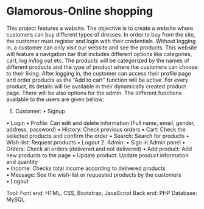 # Glamorous-Online shopping

This project features a website. The objective is to create a website where customers can buy different types of dresses. In order to buy from the site, the customer must register and login with their credentials. Without logging in, a customer can only visit our website and see the products. This website will feature a navigation bar that includes different options like categories, cart, log in/log out etc. The products will be categorized by the names of different products and the type of product where the customers can choose to their liking. After logging in, the customer can access their profile page and order products as the “Add to cart” function will be active. For every product, its details will be available in their dynamically created product page. There will be also options for the admin. The different functions available to the users are given bellow: 
1.	Customer:
•	Signup 

•	Login 
•	Profile: Can edit and delete information (Full name, email, gender, address, password) 
•	History: Check previous orders 
•	Cart: Check the selected products and confirm the order 
•	Search: Search for products 
•	Wish-list: Request products
•	Logout
2.	Admin: 
•	Sign in Admin panel 
•	Orders: Check all orders (delivered and not delivered) 
•	Add product: Add new products to the page
•	Update product: Update product information and quantity  
•	Income: Checks total income according to delivered products  
•	Message: See the wish-list or requested products by the customers  
•	Logout

Tool: 
Font end: HTML, CSS, Bootstrap, JavaScript
Back end: PHP
Database: MySQL
